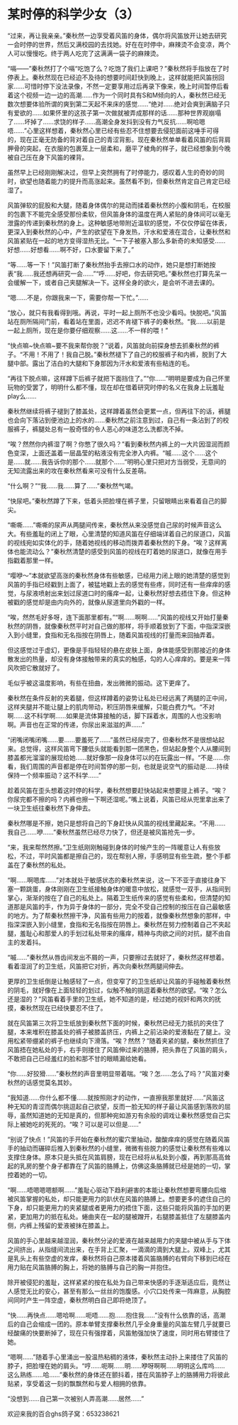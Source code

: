 # 某时停的科学少女（3）

“过来，再让我亲亲。”秦秋然一边享受着风笛的身体，偶尔将风笛放开让她去研究一会时停的世界，然后又满校园的去找她。好在在时停中，麻辣烫不会变凉，两个人可以慢慢吃。终于两人吃完了这满满一袋子的麻辣烫。

“嗝——”秦秋然打了个嗝“吃饱了么？吃饱了我们上课吧？”秦秋然将手指放在了时停表上。秦秋然现在已经迫不及待的想要时间赶快到晚上，这样就能把风笛拐回家……可惜时停下没法录像，不然一定要享用过后再录下像来，晚上时间暂停后看着这个视频一边一边的高潮……作为一个同时具有S和M倾向的人，秦秋然已经无数次想要体验所谓的爽到第二天起不来床的感觉……“绝对……绝对会爽到满脑子只有爱欲的……如果怀里的这孩子第一次做就被弄成那样的话……那种世界观崩塌了……坏掉了……求饶的样子……高潮全身发抖到没有力气反抗……啊哈嗯唔……”心里这样想着，秦秋然心里已经有些忍不住想要去侵犯面前这唾手可得的，现在正毫无防备的背对着自己的青涩背影。现在秦秋然单单看着风笛的后背肩胛骨的突起，在衣服的包裹笼上一层柔和，磨平了棱角的样子，就已经想象到今晚被自己压在身下风笛的裸背。

虽然早上已经刚刚解决过，但早上突然拥有了时停能力，感叹着人生的奇妙的同时，欲望也随着能力的提升而高涨起来。虽然看不到，但秦秋然肯定自己肯定已经湿了。

风笛弹软的屁股和大腿，随着身体偶尔的晃动而揉着秦秋然的小腹和阴毛，在校服的包裹下不能完全感受那份柔软，但风笛身体的温度在两人紧贴的身体间可以毫无泄露的传递到秦秋然的身上。这种敏感地带附近温软的感觉，不仅仅停留在体表，更深入到秦秋然的心中，产生的欲望在下身发热，汗水和爱液在混合，让秦秋然和风笛紧贴在一起的地方变得湿热无比。“一下子被塞入那么多新奇的未知感受……好想……好想看……啊不好，口水要留下来了。”

“等……等一下！”风笛打断了秦秋然抬手去擦口水的动作，她只是想打断她按表“我……我还想再研究一会……”“呼……好吧，你去研究吧。”秦秋然也打算先呆一会缓解一下，或者自己夹腿解决一下。这样全身的欲火，是会听不进去课的。

“嗯……不是，你跟我来一下，需要你帮一下忙。”……

“放心，就只有我看得到哦。再说，平时一起上厕所不也没少看吗。快脱吧。”风笛站在厕所隔间门前，看着站在里面，迟迟不肯褪下裤子的秦秋然。“我……以前是一起上厕所，现在是你要仔细观察……这……不一样的喂！”

“快点嘛~快点嘛~要不我来帮你脱？”说着，风笛就向前探身想去抓秦秋然的裤子。“不用！不用了！我自己脱。”秦秋然褪下了自己的校服裤子和内裤，脱到了大腿中部。露出了洁白的大腿和下身那因为汗水和爱液有些粘连的毛。

“再往下脱点嘛，这样蹲下后裤子就把下面挡住了。”“你……”明明是要成为自己怀里玩物的受罢了，明明什么都不懂，现在却在借着研究时停的名义在我身上玩羞耻play么……

秦秋然继续将裤子褪到了膝盖处，这样蹲着虽然会更累一点，但再往下的话，裤腿也会向下落沾到便池边上的水的……秦秋然之前注意到过，自己有一条沾到了的校服裤子，裤腿处总有一股奇怪的令人恶心的味道怎么洗都洗不掉。

“唉？然然你内裤湿了啊？你憋了很久吗？”看到秦秋然内裤上的一大片因湿润而颜色变深，上面还盖着一层晶莹的粘液没有完全渗入内裤。“嘁……这个……这个是……就……我告诉你的那个……就那个……”明明心里只把对方当弱受，无意间的无知流露出来的攻在秦秋然看来可没有什么反差萌。

“什么啊？”“我……我……算了……”秦秋然气竭。

“快尿吧。”秦秋然蹲了下来，低着头把脸埋在裤子里，只留眼睛出来看着自己的脚尖。

“嘶嘶……”嘶嘶的尿声从两腿间传来，秦秋然从来没感觉自己尿的时候声音这么大。有些羞耻的闭上了眼，心里清楚的知道风笛在仔细端详着自己的尿道口，风笛的视线宛如实体化的手，随着她视线的移动而拨弄着秦秋然的下身。“唉？这样离体也能流动么？”秦秋然清楚的感受到风笛的视线在盯着她的尿道口，就像在用手指戳着那里一样。

“嘤咿～”本就欲望高涨的秦秋然身体有些敏感，已经用力闭上眼的她清楚的感觉到风笛的手指已经戳到上面了，被猛地戳上去的感觉有些疼，同时还有一些痒痒的感觉，与尿液喷射出来划过尿道口时的瘙痒一起，让秦秋然好想去捂住下身。但这种被戳的感觉却是由内向外的，就像从尿道里向外戳的一样。

“唉，然然毛好多呀，连下面那里都有。”“啊……啊啊……”风笛的视线又开始打量秦秋然的阴唇，就像秦秋然平时对自己做的那样，将手顺着放到了下面，中指深深嵌入到小缝里，食指和无名指按在阴唇上，随着风笛视线的打量而来回抽弄着。

但这感觉过于虚幻，更像是手指轻轻的悬在皮肤上面，身体能感受到那接近的身体散发出的热量，却没有身体接触带来的真实的触感，勾的人心痒痒的。要是来一阵风吹把它散就好了。

毛似乎被这温度影响，有些在扭曲，发出微微的振动。这下更痒了。

秦秋然在条件反射的夹着腿，但这样蹲着的姿势让私处已经远离了两腿的正中间，这样夹腿并不能让腿上的肌肉带动，积压阴唇来缓解，只能白费力气。“不对啊……这不科学啊……如果是流体算接触的话，脚下踩着水，周围的人也没影响啊。声音也在正常的传递，你尿出来滋滋的声……”

“闭嘴闭嘴闭嘴……要……要羞死了……”虽然已经尿完了，但秦秋然不是很想站起来。总觉得，这样风笛弯下腰低头就能看到那一团黑色，但站起身整个人从腰间到膝盖都光溜溜的展现给她……就好像那一段身体可以的在玩露出一样。“不是……你看，我们周围的声音都是停在时间暂停的那一刻，也就是说空气的振动是……持续保持一个频率振动？这不科学……”

趁着风笛在歪头想着这时停的科学，秦秋然想要赶快站起来想要提上裤子。“唉？你尿完都不擦的吗？内裤也擦一下啊还湿呢。”嘴上说着，风笛已经从兜里拿出来了一块卫生纸往秦秋然下身伸去。

秦秋然哪是不擦，她只是想将自己的下身赶快从风笛的视线里藏起来。“不用……我自己……咿……”秦秋然虽然已经尽力快了，但还是被风笛抢先一步。

“来，我来帮然然擦。”卫生纸刚刚触碰到身体的时候产生的一阵暖意让人有些放松，不过，平时风笛都是擦自己的，现在帮别人擦，手感明显有些生疏，整个手都盖在了秦秋然的私处。

“啊……啊嗯库……”对本就处于敏感状态的秦秋然来说，这一下不亚于直接往身下塞一颗跳蛋，身体刚刚在卫生纸接触身体的暖意中放松，就感觉一双手，从指间到掌心，渐渐的按在了自己的私处上。隔着卫生纸传来的感觉有些柔和，但清楚的知道那是风笛的手，作为异于身体的一部分，完全不受自己控制的按压在自己最敏感的地方。为了帮秦秋然擦干净，风笛有些用力的按着，就像秦秋然想象的那样，中指深深嵌入到小缝里，食指和无名指按在阴唇上。秦秋然在努力控制着自己不夹起腿，羞耻心和那爱人的手划过私处带来的瘙痒，精神与肉欲之间的对抗，腿不由自主的发着抖。

“嘁……”秦秋然从唇齿间发出不屑的一声，只要擦过去就好了，秦秋然这样想着。看着湿润了的卫生纸，风笛把它对折，再次向秦秋然两腿间伸去。

更厚的卫生纸倒是让触感轻了一点，但变窄了的卫生纸却让风笛的手碰触着秦秋然的阴毛，就好像在上面轻轻的划过，似触不触的挑逗着秦秋然的欲望。“唉？怎么还是湿的？”风笛看着手里的卫生纸，她不知道的是，经过她的视奸和两次的抚摸，秦秋然现在已经快要忍不住了。

就在风笛第三次将卫生纸放到秦秋然下面的时候，秦秋然已经无力抵抗的夹住了腿，本来堆积在膝盖处的裤子被膝盖挤压，内裤上之前沾染的爱液黏在了腿上。没用松紧带绷紧的裤子也继续向下滑落。“唉？然然？”随着夹紧的腿，秦秋然抓住了风笛捂在她私处的手，右手则搂住了风笛伸过来的胳膊，把头靠在了风笛的肩头，不敢把自己已经羞红的脸和那不甘的眼睛漏给她看。

“你……好狡猾……”秦秋然的声音里明显带着喘。“唉？怎……怎么了吗？”风笛对秦秋然的话感觉莫名其妙。

“我知道……你什么都不懂……就按照刚才的动作，一直擦我那里就好……”风笛这种无知的青涩而偶尔挑逗起自己欲望，反而一脸无知的样子最让风笛感到落败的屈辱，虽然知道她的无知是真的，但那种宛如游刃有余般的调戏让秦秋然感觉自己实际上被她吃的死死的。“唉？可以是可以但是……”

“别说了快点！”风笛的手开始在秦秋然的蜜穴里抽动，酸酸痒痒的感觉在随着风笛手的抽动而碾碎后推入到秦秋然的小缝里，微微有些脱力的感觉让秦秋然有些难以支撑住身体。原本只是头抵在风笛肩膀，现在已经将从私处到小腹，再到那高高耸起的乳房的整个身子都靠在了风笛的胳膊上，仿佛这条胳膊就已经是她的一切，掌控着她的一切。

“啊……唔嗯嗯嗯额啊……”羞耻心驱动下趋利避害的本能让秦秋然想要弯腰向后缩被风笛掌握的私处，却只能更用力的趴伏在风笛的胳膊上。想要更多的遮住自己的下身，却只能更用力的夹紧腿或者更用力的捂住下面，这些只能将风笛的手加的更紧，更加用力的抵在私处。蜷曲夹在一起的腿被蹭开，右腿膝盖抵住了左腿膝盖内侧，内裤上残留的爱液被抹在膝盖上。

风笛的手心里越来越湿润，秦秋然分泌的爱液在越来越用力的夹腿中被从手与下体之间挤出，从指缝间流出来，在手背上汇聚，一滴滴的滴到大腿上。双峰上，尤其是乳头上有些空虚的发痒，秦秋然将自己原本搂着风笛胳膊的右臂向下移到已经在用力贴在风笛胳膊的胸上，将她的胳膊与自己的胸一并抱住。

除开被侵犯的羞耻，这样紧紧的按在私处为自己带来快感的手逐渐适应后，竟然让人感觉无比的安心，甚至有那么一丝丝的饱腹感。小穴口处传来一阵麻意，从胸腔间同时产生一阵空虚，秦秋然明白自己即将绝顶了。

“快……再快点……嗯哈啊……呃唔……抱……抱住我……”没有什么依靠的话，高潮后的自己会缩成一团的。原本单臂支撑秦秋然几乎全身重量的风笛左臂几乎就要已经酸痛的快要断掉了，现在只有强撑着，风笛勉强加快了速度，同时用右臂搂住了她。

“嗯啊……”随着手心里涌出一股温热粘稠的液体，秦秋然主动扑上来搂住了风笛的脖子，把脸埋在她的肩头。“哼……呃啊……明……咿呀啊啊……明明这么库呜……这么熟练……哈……”秦秋然的身体还在颤抖着，搂在风笛脖子上的胳膊用力将彼此贴紧，享受着这一刻的飘飘然和与爱人相拥的依靠。

“没想到……自己第一次被别人弄高潮……居然……” 

欢迎来我的百合ghs鸽子窝：653238621